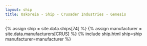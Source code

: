 ```yaml
---
layout: ship
title: Oskoreia - Ship - Crusader Industries - Genesis
---
```

{% assign ship = site.data.ships[74] %}
{% assign manufacturer = site.data.manufacturers[CRUS] %}
{% include ship.html ship=ship manufacturer=manufacturer %}
